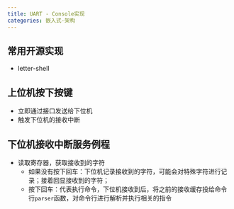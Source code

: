 ```yaml
---
title: UART - Console实现
categories: 嵌入式-架构
---
```

## 常用开源实现
- letter-shell

## 上位机按下按键
- 立即通过接口发送给下位机
- 触发下位机的接收中断

## 下位机接收中断服务例程
- 读取寄存器，获取接收到的字符
	- 如果没有按下回车：下位机记录接收到的字符，可能会对特殊字符进行记录；接着回显接收到的字符；
	- 按下回车：代表执行命令，下位机接收到后，将之前的接收缓存投给命令行`parser`函数，对命令行进行解析并执行相关的指令
